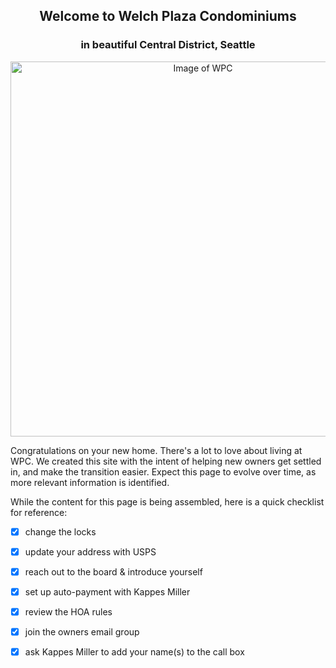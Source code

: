 ## <h2 align="center">Welcome to Welch Plaza Condominiums</h2>
### <h3 align="center">in beautiful Central District, Seattle</h2>

<p align="center"><img src="https://d3mi7e2vp4lzjl.cloudfront.net/a3edd0bb98b5f9ae0b3be34a63838e83882735bb_img_14/origin.jpg" alt="Image of WPC" width="600"/></p>

Congratulations on your new home. There's a lot to love about living at WPC. We created this site with the intent of helping new owners get settled in, and make the transition easier. Expect this page to evolve over time, as more relevant information is identified.

While the content for this page is being assembled, here is a quick checklist for reference:

- [x]  change the locks
- [x]  update your address with USPS
- [x]  reach out to the board & introduce yourself
- [x]  set up auto-payment with Kappes Miller
- [x]  review the HOA rules
- [x]  join the owners email group
- [x]  ask Kappes Miller to add your name(s) to the call box

